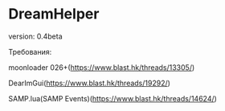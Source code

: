 # DreamHelper
version: 0.4beta


Требования:

moonloader 026+(https://www.blast.hk/threads/13305/)

DearImGui(https://www.blast.hk/threads/19292/)

SAMP.lua(SAMP Events)(https://www.blast.hk/threads/14624/)

